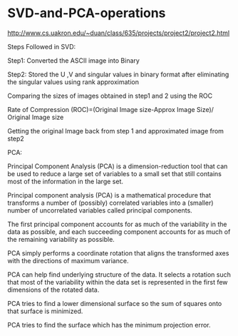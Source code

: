 # SVD-and-PCA-operations
http://www.cs.uakron.edu/~duan/class/635/projects/project2/project2.html

Steps Followed in SVD:

Step1: Converted the ASCII image into Binary​

Step2: Stored the U ,V and singular values in binary format after eliminating the singular values using rank approximation​

Comparing the sizes of images obtained in step1 and 2 using the ROC​

Rate of Compression (ROC)=(Original Image size-Approx Image Size)/ Original Image size​

Getting the original Image back from step 1 and approximated image from step2​

​PCA:

Principal Component Analysis (PCA) is a dimension-reduction tool that can be used to reduce a large set of variables to a small set that still contains most of the information in the large set.​

Principal component analysis (PCA) is a mathematical procedure that transforms a number of (possibly) correlated variables into a (smaller) number of uncorrelated variables called principal components.​

The first principal component accounts for as much of the variability in the data as possible, and each succeeding component accounts for as much of the remaining variability as possible.​

PCA simply performs a coordinate rotation that aligns the transformed axes with the directions of maximum variance.​

PCA can help find underlying structure of the data. It selects a rotation such that most of the variability within the data set is represented in the first few dimensions of the rotated data.​

PCA tries to find a lower dimensional surface so the sum of squares onto that surface is minimized.​

PCA tries to find the surface which has the minimum projection error.​

​
